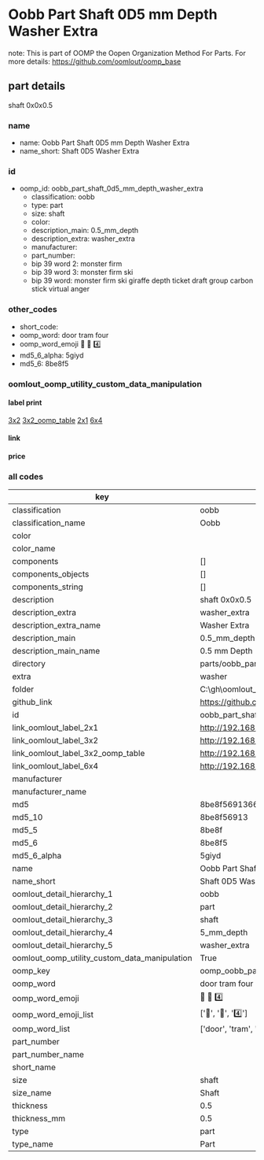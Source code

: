 # Oobb Part Shaft 0D5 mm Depth Washer Extra  

note: This is part of OOMP the Oopen Organization Method For Parts. For more details: https://github.com/oomlout/oomp_base

##  part details
  



shaft 0x0x0.5



### name
* name: Oobb Part Shaft 0D5 mm Depth Washer Extra
* name_short: Shaft 0D5 Washer Extra
### id
* oomp_id: oobb_part_shaft_0d5_mm_depth_washer_extra
  * classification: oobb
  * type: part
  * size: shaft
  * color: 
  * description_main: 0.5_mm_depth
  * description_extra: washer_extra
  * manufacturer: 
  * part_number: 
  * bip 39 word 2: monster firm
  * bip 39 word 3: monster firm ski
  * bip 39 word: monster firm ski giraffe depth ticket draft group carbon stick virtual anger

### other_codes
* short_code: 
* oomp_word: door tram four
* oomp_word_emoji :door: :tram: :four:
* md5_6_alpha: 5giyd
* md5_6: 8be8f5






### oomlout_oomp_utility_custom_data_manipulation
#### label print
[3x2](http://192.168.1.245:1112/?label=oomp%205giyd)
[3x2_oomp_table](http://192.168.1.108:1112/?label=oomp%205giyd)
[2x1](http://192.168.1.242:1112/?label=oomp%205giyd)
[6x4](http://192.168.1.55:1112/?label=oomp%205giyd)    

#### link

                              

#### price







### all codes 
| key | value |  
| --- | --- |  
| classification | oobb |  
| classification_name | Oobb |  
| color |  |  
| color_name |  |  
| components | [] |  
| components_objects | [] |  
| components_string | [] |  
| description | shaft 0x0x0.5 |  
| description_extra | washer_extra |  
| description_extra_name | Washer Extra |  
| description_main | 0.5_mm_depth |  
| description_main_name | 0.5 mm Depth |  
| directory | parts/oobb_part_shaft_0d5_mm_depth_washer_extra |  
| extra | washer |  
| folder | C:\gh\oomlout_oobb_version_4_generated_parts\things\oobb_part_shaft_0d5_mm_depth_washer_extra |  
| github_link | https://github.com/oomlout/oomlout_oomp_part_src/tree/main/parts/oobb_part_shaft_0d5_mm_depth_washer_extra |  
| id | oobb_part_shaft_0d5_mm_depth_washer_extra |  
| link_oomlout_label_2x1 | http://192.168.1.242:1112/?label=oomp%205giyd |  
| link_oomlout_label_3x2 | http://192.168.1.245:1112/?label=oomp%205giyd |  
| link_oomlout_label_3x2_oomp_table | http://192.168.1.108:1112/?label=oomp%205giyd |  
| link_oomlout_label_6x4 | http://192.168.1.55:1112/?label=oomp%205giyd |  
| manufacturer |  |  
| manufacturer_name |  |  
| md5 | 8be8f5691366e83f869d96239495d47a |  
| md5_10 | 8be8f56913 |  
| md5_5 | 8be8f |  
| md5_6 | 8be8f5 |  
| md5_6_alpha | 5giyd |  
| name | Oobb Part Shaft 0D5 mm Depth Washer Extra |  
| name_short | Shaft 0D5 Washer Extra |  
| oomlout_detail_hierarchy_1 | oobb |  
| oomlout_detail_hierarchy_2 | part |  
| oomlout_detail_hierarchy_3 | shaft |  
| oomlout_detail_hierarchy_4 | 5_mm_depth |  
| oomlout_detail_hierarchy_5 | washer_extra |  
| oomlout_oomp_utility_custom_data_manipulation | True |  
| oomp_key | oomp_oobb_part_shaft_0d5_mm_depth_washer_extra |  
| oomp_word | door tram four |  
| oomp_word_emoji | :door: :tram: :four: |  
| oomp_word_emoji_list | [':door:', ':tram:', ':four:'] |  
| oomp_word_list | ['door', 'tram', 'four'] |  
| part_number |  |  
| part_number_name |  |  
| short_name |  |  
| size | shaft |  
| size_name | Shaft |  
| thickness | 0.5 |  
| thickness_mm | 0.5 |  
| type | part |  
| type_name | Part |  
